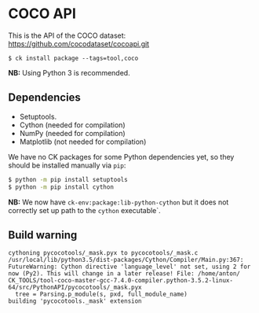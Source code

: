 # COCO API

This is the API of the COCO dataset: https://github.com/cocodataset/cocoapi.git

```
$ ck install package --tags=tool,coco
```

**NB:** Using Python 3 is recommended.

## Dependencies

- Setuptools.
- Cython (needed for compilation)
- NumPy (needed for compilation)
- Matplotlib (not needed for compilation)

We have no CK packages for some Python dependencies yet, so they should be installed
manually via `pip`:
```bash
$ python -m pip install setuptools
$ python -m pip install cython
```

**NB:** We now have `ck-env:package:lib-python-cython` but it does not correctly set up
path to the `cython` executable`.

## Build warning
```
cythoning pycocotools/_mask.pyx to pycocotools/_mask.c
/usr/local/lib/python3.5/dist-packages/Cython/Compiler/Main.py:367: FutureWarning: Cython directive 'language_level' not set, using 2 for now (Py2). This will change in a later release! File: /home/anton/
CK_TOOLS/tool-coco-master-gcc-7.4.0-compiler.python-3.5.2-linux-64/src/PythonAPI/pycocotools/_mask.pyx
  tree = Parsing.p_module(s, pxd, full_module_name)
building 'pycocotools._mask' extension
```
